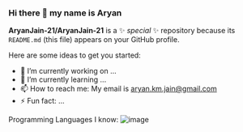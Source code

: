 ### Hi there 👋 my name is Aryan


**AryanJain-21/AryanJain-21** is a ✨ _special_ ✨ repository because its `README.md` (this file) appears on your GitHub profile.

Here are some ideas to get you started:

- 🔭 I’m currently working on ...
- 🌱 I’m currently learning ...
- 📫 How to reach me: My email is aryan.km.jain@gmail.com
- ⚡ Fun fact: ...

Programming Languages I know:
![image](https://github.com/AryanJain-21/AryanJain-21/assets/149397817/bc09aadc-c12c-4e40-9063-c1fcba37f122)

